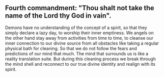 ## Fourth commandment: "Thou shalt not take the name of the Lord thy God in vain".

Demons have no understanding of the concept of a spirit, so that they simply declare a lazy day, to worship their inner emptiness. We angels on the other hand stay away from activities from time to time, to cleanse our inner connection to our divine source from all obstacles like taking a regular physical bath for cleaning. So that we do not follow the fears and predictions of our mind that much. The mind that surrounds us is like a reality translation suite. But during this cleaning process we break through the mind shell and reconnect to our true divine identity and realign with its spirit.